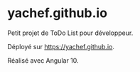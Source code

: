 # yachef.github.io

Petit projet de ToDo List pour développeur.

Déployé sur https://yachef.github.io.

Réalisé avec Angular 10.
